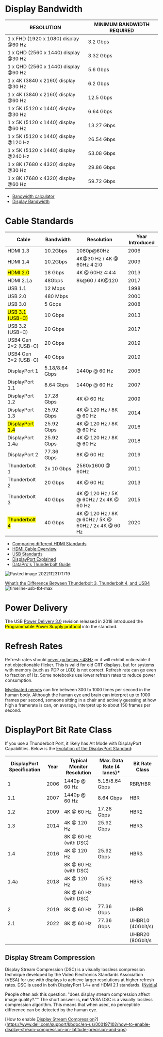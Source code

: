 # Display Bandwidth

| RESOLUTION                           | MINIMUM BANDWIDTH REQUIRED |
|--------------------------------------|----------------------------|
| 1 x FHD (1920 x 1080) display @60 Hz | 3.2 Gbps                   |
| 1 x QHD (2560 x 1440) display @30 Hz | 3.32 Gbps                  |
| 1 x QHD (2560 x 1440) display @60 Hz | 5.6 Gbps                   |
| 1 x 4K (3840 x 2160) display @30 Hz  | 6.2 Gbps                   |
| 1 x 4K (3840 x 2160) display @60 Hz  | 12.5 Gbps                  |
| 1 x 5K (5120 x 1440) display @30 Hz  | 6.64 Gbps                  |
| 1 x 5K (5120 x 1440) display @60 Hz  | 13.27 Gbps                 |
| 1 x 5K (5120 x 1440) display @120 Hz | 26.54 Gbps                 |
| 1 x 5K (5120 x 1440) display @240 Hz | 53.08 Gbps                 |
| 1 x 8K (7680 x 4320) display @30 Hz  | 29.86 Gbps                 |
| 1 x 8K (7680 x 4320) display @60 Hz  | 59.72 Gbps                 |
* [Bandwidth calculator](https://k.kramerav.com/support/bwcalculator.asp)
* [Display Bandwidth](https://www.dell.com/support/manuals/en-us/dell-wd19-130w-dock/wd19_userguide/display-bandwidth?guid=guid-f73113c5-ee42-47fe-a849-d669e93440e2&lang=en-us)

# Cable Standards

| Cable                | Bandwidth      | Resolution                                          | Year Introduced |
|----------------------|----------------|-----------------------------------------------------|-----------------|
| HDMI 1.3             | 10.2Gbps       | 1080p@60Hz                                          | 2006            |
| HDMI 1.4             | 10.2Gbps       | 4K@30 Hz / 4K @ 60Hz 4:2:0                          | 2009            |
| <mark class="hltr-yellow">HDMI 2.0</mark>             | 18 Gbps        | 4K @ 60Hz 4:4:4                                     | 2013            |
| HDMI 2.1a            | 48Gbps         | 8k@60 / 4K@120                                      | 2017            |
| USB 1.1              | 12 Mbps        |                                                     | 1998            |
| USB 2.0              | 480 Mbps       |                                                     | 2000            |
| USB 3.0              | 5 Gbps         |                                                     | 2008            |
| <mark class="hltr-yellow">USB 3.1 (USB-C)</mark>      | 10 Gbps        |                                                     | 2013            |
| USB 3.2 (USB-C)      | 20 Gbps        |                                                     | 2017            |
| USB4 Gen 2×2 (USB-C) | 20 Gbps        |                                                     | 2019            |
| USB4 Gen 3×2 (USB-C) | 40 Gbps        |                                                     | 2019            |
| DisplayPort 1        | 5.18/8.64 Gbps | 1440p @ 60 Hz                                       | 2006            |
| DisplayPort 1.1      | 8.64 Gbps      | 1440p @ 60 Hz                                       | 2007            |
| DisplayPort 1.2      | 17.28 Gbps     | 4K @ 60 Hz                                          | 2009            |
| DisplayPort 1.3      | 25.92 Gbps     | 4K @ 120 Hz / 8K @ 60 Hz                            | 2014            |
| <mark class="hltr-yellow">DisplayPort 1.4</mark>      | 25.92 Gbps     | 4K @ 120 Hz / 8K @ 60 Hz                            | 2016            |
| DisplayPort 1.4a     | 25.92 Gbps     | 4K @ 120 Hz / 8K @ 60 Hz                            | 2018            |
| DisplayPort 2        | 77.36 Gbps     | 8K @ 60 Hz                                          | 2019            |
| Thunderbolt 1        | 2x 10 Gbps     | 2560x1600 @ 60Hz                                    | 2011            |
| Thunderbolt 2        | 20 Gbps        | 4K @ 60 Hz                                          | 2013            |
| Thunderbolt 3        | 40 Gbps        | 4K @ 120 Hz / 5K @ 60Hz / 2x 4K @ 60 Hz             | 2015            |
| <mark class="hltr-yellow">Thunderbolt 4</mark>        | 40 Gbps        | 4K @ 120 Hz / 8K @ 60Hz / 5K @ 60Hz / 2x 4K @ 60 Hz | 2020            |
* [Comparing different HDMI Standards](https://cie-group.com/how-to-av/videos-and-blogs/hdmi-standards)
* [HDMI Cable Overview](https://www.hdmi.org/resource/cables)
* [USB Standards](https://tripplite.eaton.com/products/usb-connectivity-types-standards)
* [DisplayPort Explained](https://tripplite.eaton.com/products/displayport-cable-types)
* [DataPro's Thunderbolt Guide](https://www.datapro.net/techinfo/thunderbolt_info.html)


 ![Pasted image 20221123171719](https://i.imgur.com/8A8wjeF.png)

[What’s the Difference Between Thunderbolt 3, Thunderbolt 4, and USB4](https://plugable.com/blogs/news/what-s-the-difference-between-thunderbolt-3-thunderbolt-4-and-usb4)
 ![timeline-usb-tbt-max](https://cdn.shopify.com/s/files/1/0006/9045/4575/files/timeline-usb-tbt-max.jpg)

# Power Delivery

The USB [Power Delivery 3.0](https://www.androidauthority.com/usb-power-delivery-806266/) revision released in 2018 introduced the <mark class="hltr-yellow">Programmable Power Supply protocol</mark> into the standard.

# Refresh Rates

Refresh rates should [never go below ~48Hz](https://forum.videohelp.com/threads/372025-How-to-force-monitor-to-lower-refresh-rate-to-30hz) or it will exhibit noticeable if not objectionable flicker. This is valid for old CRT displays, but for systems with memory (such as PDP or LCD) is not correct. Refresh rate can go even to fraction of Hz. Some notebooks use lower refresh rates to reduce power consumption.

[Myelinated nerves](https://www.quora.com/If-the-human-eye-can-only-see-at-24fps-why-do-higher-framerate-visuals-look-superior) can fire between 300 to 1000 times per second in the human body. Although the human eye and brain can interpret up to 1000 frames per second, someone sitting in a chair and actively guessing at how high a framerate is can, on average, interpret up to about 150 frames per second.

# DisplayPort Bit Rate Class

If you use a Thunderbolt Port, it likely has Alt Mode with DisplayPort Capabilities. Below is the [Evolution of the DisplayPort Standard](https://tripplite.eaton.com/products/displayport-cable-types):

| DisplayPort Specification | Year | Typical Monitor Resolution | Max. Data Rate (4 lanes)* | Bit Rate Class    |
|---------------------------|------|----------------------------|---------------------------|-------------------|
| 1                         | 2006 | 1440p @ 60 Hz              | 5.18/8.64 Gbps            | RBR/HBR           |
| 1.1                       | 2007 | 1440p @ 60 Hz              | 8.64 Gbps                 | HBR               |
| 1.2                       | 2009 | 4K @ 60 Hz                 | 17.28 Gbps                | HBR2              |
| 1.3                       | 2014 | 4K @ 120 Hz                | 25.92 Gbps                | HBR3              |
|                           |      | 8K @ 60 Hz (with DSC)      |                           |                   |
| 1.4                       | 2016 | 4K @ 120 Hz                | 25.92 Gbps                | HBR3              |
|                           |      | 8K @ 60 Hz (with DSC)      |                           |                   |
| 1.4a                      | 2018 | 4K @ 120 Hz                | 25.92 Gbps                | HBR3              |
|                           |      | 8K @ 60 Hz (with DSC)      |                           |                   |
| 2                         | 2019 | 8K @ 60 Hz                 | 77.36 Gbps                | UHBR              |
| 2.1                       | 2022 | 8K @ 60 Hz                 | 77.36 Gbps                | UHBR10 (40Gbit/s) |
|                           |      |                            |                           | UHBR20 (80Gbit/s  |

## Display Stream Compression

Display Stream Compression (DSC) is a visually lossless compression technique developed by the Video Electronics Standards Association (VESA) for use with displays to achieve larger resolutions at higher refresh rates. DSC is used in both DisplayPort 1.4+ and HDMI 2.1 standards. ([Nvidia](<https://nvidia.custhelp.com/app/answers/detail/a_id/5338/~/using-high-resolution%2Frefresh-rate-displays-with-vesa-display-stream#:~:text=Display%20Stream%20Compression%20(DSC)%20is,1.4%2B%20and%20HDMI%202.1%20standards.>))

People often ask this question: "does display stream compression affect image quality?."" The short answer is, **no!** VESA DSC is a visually lossless compression algorithm. This means that when used, no perceptible difference can be detected by the human eye.

[How to enable [Display Stream Compression](<to enable Display Stream Compression?](https://www.dell.com/support/kbdoc/en-us/000197102/how-to-enable-display-stream-compression-on-latitude-precision-and-xps)>)?](https://www.dell.com/support/kbdoc/en-us/000197102/how-to-enable-display-stream-compression-on-latitude-precision-and-xps)